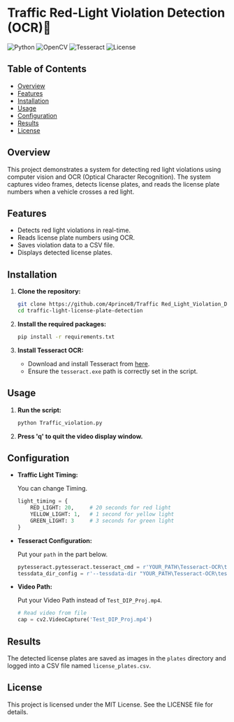 # Traffic Red-Light Violation Detection (OCR)🚦

![Python](https://img.shields.io/badge/Python-3.8%2B-blue)
![OpenCV](https://img.shields.io/badge/OpenCV-4.9.0-green)
![Tesseract](https://img.shields.io/badge/Tesseract-OCR-yellow)
![License](https://img.shields.io/badge/License-MIT-brightgreen)

## Table of Contents

- [Overview](#overview)
- [Features](#features)
- [Installation](#installation)
- [Usage](#usage)
- [Configuration](#configuration)
- [Results](#results)
- [License](#license)

## Overview
This project demonstrates a system for detecting red light violations using computer vision and OCR (Optical Character Recognition). The system captures video frames, detects license plates, and reads the license plate numbers when a vehicle crosses a red light.

## Features
- Detects red light violations in real-time.
- Reads license plate numbers using OCR.
- Saves violation data to a CSV file.
- Displays detected license plates.


## Installation

1. **Clone the repository:**
    ```bash
    git clone https://github.com/4prince8/Traffic Red_Light_Violation_Detection_OCR.git
    cd traffic-light-license-plate-detection
    ```

2. **Install the required packages:**
    ```bash
    pip install -r requirements.txt
    ```

3. **Install Tesseract OCR:**
    - Download and install Tesseract from [here](https://github.com/tesseract-ocr/tesseract).
    - Ensure the `tesseract.exe` path is correctly set in the script.

## Usage

1. **Run the script:**
    ```bash
    python Traffic_violation.py
    ```

2. **Press 'q' to quit the video display window.**

## Configuration

- **Traffic Light Timing:**

   You can change Timing.

    ```python
    light_timing = {
        RED_LIGHT: 20,     # 20 seconds for red light
        YELLOW_LIGHT: 1,   # 1 second for yellow light
        GREEN_LIGHT: 3     # 3 seconds for green light
    }
    ```

- **Tesseract Configuration:**

   Put your `path` in the part below.

    ```python
    pytesseract.pytesseract.tesseract_cmd = r'YOUR_PATH\Tesseract-OCR\tesseract.exe'
    tessdata_dir_config = r'--tessdata-dir "YOUR_PATH\Tesseract-OCR\tessdata" --psm 6 -l fas'
    ```

- **Video Path:**

   Put your Video Path instead of `Test_DIP_Proj.mp4`.

    ```python
    # Read video from file
    cap = cv2.VideoCapture('Test_DIP_Proj.mp4')
    ```
## Results

The detected license plates are saved as images in the `plates` directory and logged into a CSV file named `license_plates.csv`.

## License

This project is licensed under the MIT License. See the LICENSE file for details.
